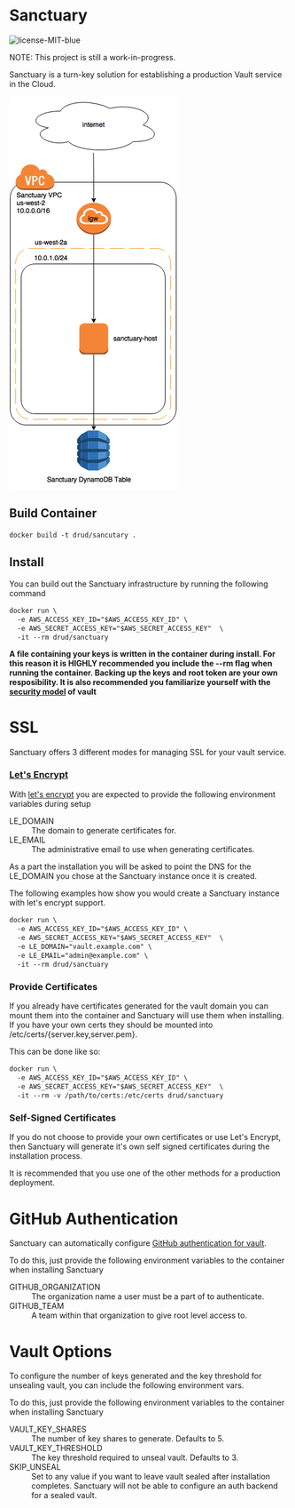 # Sanctuary

![license-MIT-blue](https://img.shields.io/badge/license-MIT-blue.svg)


NOTE: This project is still a work-in-progress.

Sanctuary is a turn-key solution for establishing a production Vault service in the Cloud.

![Sanctuary-vpc-diagram](img/sanctuary.png)

## Build Container
```
docker build -t drud/sancutary .
```

## Install
You can build out the Sanctuary infrastructure by running the following command
```
docker run \
  -e AWS_ACCESS_KEY_ID="$AWS_ACCESS_KEY_ID" \
  -e AWS_SECRET_ACCESS_KEY="$AWS_SECRET_ACCESS_KEY"  \
  -it --rm drud/sanctuary
```

**A file containing your keys is written in the container during install. For this reason
it is HIGHLY recommended you include the --rm flag when running the container. Backing up the keys
and root token are your own resposibility. It is also recommended you familiarize yourself
with the [security model](https://www.vaultproject.io/docs/internals/security.html) of vault**

# SSL

Sanctuary offers 3 different modes for managing SSL for your vault service.

### [Let's Encrypt](https://letsencrypt.org/)
With [let's encrypt](https://letsencrypt.org/) you are expected to provide the following environment variables
during setup

<dl>
  <dt>LE_DOMAIN</dt>
  <dd>The domain to generate certificates for.</dd>
  <dt>LE_EMAIL</dt>
  <dd>The administrative email to use when generating certificates.</dd>
</dl>

As a part the installation you will be asked to point the DNS for the LE_DOMAIN you chose
at the Sanctuary instance once it is created.

The following examples how show you would create a Sanctuary instance with let's encrypt
support.

```
docker run \
  -e AWS_ACCESS_KEY_ID="$AWS_ACCESS_KEY_ID" \
  -e AWS_SECRET_ACCESS_KEY="$AWS_SECRET_ACCESS_KEY"  \
  -e LE_DOMAIN="vault.example.com" \
  -e LE_EMAIL="admin@example.com" \
  -it --rm drud/sanctuary
```

### Provide Certificates

If you already have certificates generated for the vault domain you can mount them
into the container and Sanctuary will use them when installing. If you have your own certs they should be mounted into /etc/certs/{server.key,server.pem}.

This can be done like so:

```
docker run \
  -e AWS_ACCESS_KEY_ID="$AWS_ACCESS_KEY_ID" \
  -e AWS_SECRET_ACCESS_KEY="$AWS_SECRET_ACCESS_KEY"  \
  -it --rm -v /path/to/certs:/etc/certs drud/sanctuary
```

### Self-Signed Certificates
If you do not choose to provide your own certificates or use Let's Encrypt, then
Sanctuary will generate it's own self signed certificates during the installation process.

It is recommended that you use one of the other methods for a production deployment.


# GitHub Authentication
Sanctuary can automatically configure [GitHub authentication for vault](https://www.vaultproject.io/docs/auth/github.html).

To do this, just provide the following environment variables to the container when installing Sanctuary

<dl>
  <dt>GITHUB_ORGANIZATION</dt>
  <dd>The organization name a user must be a part of to authenticate.</dd>
  <dt>GITHUB_TEAM</dt>
  <dd>A team within that organization to give root level access to.</dd>
</dl>

# Vault Options
To configure the number of keys generated and the key threshold for unsealing vault, you can
include the following environment vars.

To do this, just provide the following environment variables to the container when installing Sanctuary

<dl>
  <dt>VAULT_KEY_SHARES</dt>
  <dd>The number of key shares to generate. Defaults to 5.</dd>
  <dt>VAULT_KEY_THRESHOLD</dt>
  <dd>The key threshold required to unseal vault. Defaults to 3.</dd>
  <dt>SKIP_UNSEAL</dt>
  <dd>Set to any value if you want to leave vault sealed after installation completes. Sanctuary
  will not be able to configure an auth backend for a sealed vault.</dd>
</dl>
